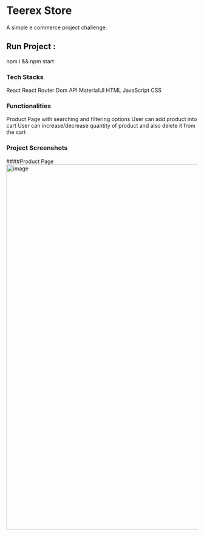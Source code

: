 # Teerex Store

A simple e commerce project challenge.

## Run Project :

npm i && npm start

### Tech Stacks
React
React Router Dom
API
MaterialUI
HTML
JavaScript
CSS

### Functionalities
Product Page with searching and filtering options
User can add product into cart
User can increase/decrease quantity of product and also delete it from the cart



### Project Screenshots

####Product Page
<img width="960" alt="image" src="https://user-images.githubusercontent.com/69464544/215254758-499850e7-cd84-4be1-bedf-02537ffb11ae.png">
